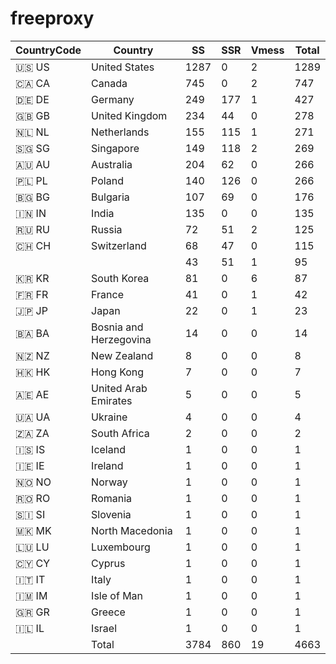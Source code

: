 # freeproxy

|CountryCode|Country|SS|SSR|Vmess|Total|
|  ----  | ----  |  ----  | ----  |  ----  | ----  |
|🇺🇸 US|United States|1287|0|2|1289|
|🇨🇦 CA|Canada|745|0|2|747|
|🇩🇪 DE|Germany|249|177|1|427|
|🇬🇧 GB|United Kingdom|234|44|0|278|
|🇳🇱 NL|Netherlands|155|115|1|271|
|🇸🇬 SG|Singapore|149|118|2|269|
|🇦🇺 AU|Australia|204|62|0|266|
|🇵🇱 PL|Poland|140|126|0|266|
|🇧🇬 BG|Bulgaria|107|69|0|176|
|🇮🇳 IN|India|135|0|0|135|
|🇷🇺 RU|Russia|72|51|2|125|
|🇨🇭 CH|Switzerland|68|47|0|115|
| ||43|51|1|95|
|🇰🇷 KR|South Korea|81|0|6|87|
|🇫🇷 FR|France|41|0|1|42|
|🇯🇵 JP|Japan|22|0|1|23|
|🇧🇦 BA|Bosnia and Herzegovina|14|0|0|14|
|🇳🇿 NZ|New Zealand|8|0|0|8|
|🇭🇰 HK|Hong Kong|7|0|0|7|
|🇦🇪 AE|United Arab Emirates|5|0|0|5|
|🇺🇦 UA|Ukraine|4|0|0|4|
|🇿🇦 ZA|South Africa|2|0|0|2|
|🇮🇸 IS|Iceland|1|0|0|1|
|🇮🇪 IE|Ireland|1|0|0|1|
|🇳🇴 NO|Norway|1|0|0|1|
|🇷🇴 RO|Romania|1|0|0|1|
|🇸🇮 SI|Slovenia|1|0|0|1|
|🇲🇰 MK|North Macedonia|1|0|0|1|
|🇱🇺 LU|Luxembourg|1|0|0|1|
|🇨🇾 CY|Cyprus|1|0|0|1|
|🇮🇹 IT|Italy|1|0|0|1|
|🇮🇲 IM|Isle of Man|1|0|0|1|
|🇬🇷 GR|Greece|1|0|0|1|
|🇮🇱 IL|Israel|1|0|0|1|
||Total|3784|860|19|4663|
